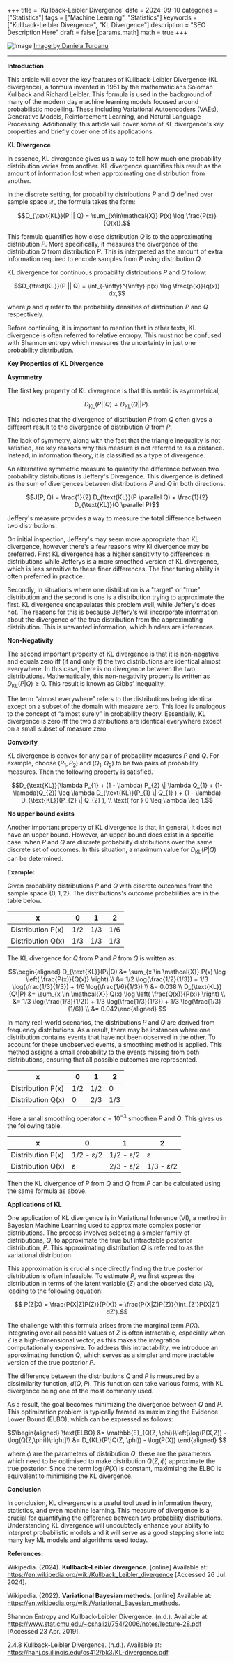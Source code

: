 +++
title = 'Kullback-Leibler Divergence'
date = 2024-09-10
categories = ["Statistics"]
tags = ["Machine Learning", "Statistics"]
keywords = ["Kullback-Leibler Divergence", "KL Divergence"]
description = "SEO Description Here"
draft = false
[params.math]
  math = true
+++

![Image](images/daniela-turcanu-wABdckxoj90-unsplash.jpg)
[Image by Daniela Turcanu](https://unsplash.com/@protopopica?utm_source=ghost&utm_medium=referral&utm_campaign=api-credit)
***
**Introduction**

This article will cover the key features of Kullback-Leibler Divergence (KL divergence), a formula invented in 1951 by the mathematicians Soloman Kullback and Richard Leibler. This formula is used in the background of many of the modern day machine learning models focused around probabilistic modelling. These including Variational Autoencoders (VAEs), Generative Models, Reinforcement Learning, and Natural Language Processing. Additionally, this article will cover some of KL divergence's key properties and briefly cover one of its applications.

**KL Divergence**

In essence, KL divergence gives us a way to tell how much one probability distribution varies from another. KL divergence quantifies this result as the amount of information lost when approximating one distribution from another.

In the discrete setting, for probability distributions $P$ and $Q$ defined over sample space $\mathcal{X}$, the formula takes the form:

$$D_{\text{KL}}(P || Q) = \sum_{x\in\mathcal{X}} P(x) \log \frac{P(x)}{Q(x)}.$$

This formula quantifies how close distribution $Q$ is to the approximating distribution $P$. More specifically, it measures the divergence of the distribution $Q$ from distribution $P$. This is interpreted as the amount of extra information required to encode samples from $P$ using distribution $Q$.

KL divergence for continuous probability distributions $P$ and $Q$ follow:

$$D_{\text{KL}}(P || Q) = \int_{-\infty}^{\infty} p(x) \log \frac{p(x)}{q(x)} dx,$$

where $p$ and $q$ refer to the probability densities of distribution $P$ and $Q$ respectively.

Before continuing, it is important to mention that in other texts, KL divergence is often referred to relative entropy. This must not be confused with Shannon entropy which measures the uncertainty in just one probability distribution.

**Key Properties of KL Divergence**

**Asymmetry**

The first key property of KL divergence is that this metric is asymmetrical,

$$D_{\text{KL}}(P || Q) \neq D_{\text{KL}}(Q || P).$$

This indicates that the divergence of distribution $P$ from $Q$ often gives a different result to the divergence of distribution $Q$ from $P$.

The lack of symmetry, along with the fact that the triangle inequality is not satisfied, are key reasons why this measure is not referred to as a distance. Instead, in information theory, it is classified as a type of divergence.

An alternative symmetric measure to quantify the difference between two probability distributions is Jeffery's Divergence. This divergence is defined as the sum of divergences between distributions $P$ and $Q$ in both directions.

$$J(P, Q) = \frac{1}{2} D_{\text{KL}}(P \parallel Q) + \frac{1}{2} D_{\text{KL}}(Q \parallel P)$$

Jeffery's measure provides a way to measure the total difference between two distributions.

On initial inspection, Jeffery's may seem more appropriate than KL divergence, however there's a few reasons why Kl divergence may be preferred. First KL divergence has a higher sensitivity to differences in distributions while Jefferys is a more smoothed version of KL divergence, which is less sensitive to these finer differences. The finer tuning ability is often preferred in practice.

Secondly, in situations where one distribution is a "target" or "true" distribution and the second is one is a distribution trying to approximate the first. KL divergence encapsulates this problem well, while Jeffery's does not. The reasons for this is because Jeffery's will incorporate information about the divergence of the true distribution from the approximating distribution. This is unwanted information, which hinders are inferences.

**Non-Negativity**

The second important property of KL divergence is that it is non-negative and equals zero iff (if and only if) the two distributions are identical almost everywhere. In this case, there is no divergence between the two distributions. Mathematically, this non-negativity property is written as $D_{\text{KL}}(P | Q) \geq 0$. This result is known as Gibbs’ inequality.

The term “almost everywhere” refers to the distributions being identical except on a subset of the domain with measure zero. This idea is analogous to the concept of “almost surely” in probability theory. Essentially, KL divergence is zero iff the two distributions are identical everywhere except on a small subset of measure zero.

**Convexity**

KL divergence is convex for any pair of probability measures $P$ and $Q$. For example, choose $(P_{1}, P_{2})$ and $(Q_{1}, Q_{2})$ to be two pairs of probability measures. Then the following property is satisfied.

$$D_{\text{KL}}(\lambda P_{1} + (1 - \lambda) P_{2} \| \lambda Q_{1} + (1-\lambda)Q_{2}) \leq \lambda D_{\text{KL}}(P_{1} \| Q_{1} ) + (1 - \lambda) D_{\text{KL}}(P_{2} \| Q_{2} ), \\ \text{ for } 0 \leq \lambda \leq 1.$$

**No upper bound exists**

Another important property of KL divergence is that, in general, it does not have an upper bound. However, an upper bound does exist in a specific case: when $P$ and $Q$ are discrete probability distributions over the same discrete set of outcomes. In this situation, a maximum value for $D_{\text{KL}}(P | Q)$ can be determined.

**Example:**

Given probability distributions $P$ and $Q$ with discrete outcomes from the sample space $\{0,1,2\}$. The distributions's outcome probabilities are in the table below.

|x|0|1|2|
|---|---|---|---|
|Distribution P(x)|1/2|1/3|1/6|
|Distribution Q(x)|1/3|1/3|1/3|

The KL divergence for $Q$ from $P$ and $P$ from $Q$ is written as:

$$\begin{aligned} D_{\text{KL}}(P\|Q) &= \sum_{x \in \mathcal{X}} P(x) \log \left( \frac{P(x)}{Q(x)} \right) \\ &= 1/2 \log(\frac{1/2}{1/3}) + 1/3 \log(\frac{1/3}{1/3}) + 1/6 \log(\frac{1/6}{1/3}) \\ &= 0.038 \\ D_{\text{KL}}(Q\|P) &= \sum_{x \in \mathcal{X}} Q(x) \log \left( \frac{Q(x)}{P(x)} \right) \\ &= 1/3 \log(\frac{1/3}{1/2}) + 1/3 \log(\frac{1/3}{1/3}) + 1/3 \log(\frac{1/3}{1/6}) \\ &= 0.042\end{aligned} $$

In many real-world scenarios, the distributions $P$ and $Q$ are derived from frequency distributions. As a result, there may be instances where one distribution contains events that have not been observed in the other. To account for these unobserved events, a smoothing method is applied. This method assigns a small probability to the events missing from both distributions, ensuring that all possible outcomes are represented.

|x|0|1|2|
|---|---|---|---|
|Distribution P(x)|1/2|1/2|0|
|Distribution Q(x)|0|2/3|1/3|

Here a small smoothing operator $\epsilon=10^{-3}$ smoothen $P$ and $Q$. This gives us the following table.

|x|0|1|2|
|---|---|---|---|
|Distribution P(x)|1/2 - ε/2|1/2 - ε/2|ε|
|Distribution Q(x)|ε|2/3 - ε/2|1/3 - ε/2|

Then the KL divergence of $P$ from $Q$ and $Q$ from $P$ can be calculated using the same formula as above.

**Applications of KL**

One application of KL divergence is in Variational Inference (VI), a method in Bayesian Machine Learning used to approximate complex posterior distributions. The process involves selecting a simpler family of distributions, $Q$, to approximate the true but intractable posterior distribution, $P$. This approximating distribution $Q$ is referred to as the variational distribution.

This approximation is crucial since directly finding the true posterior distribution is often infeasible. To estimate $P$, we first express the distribution in terms of the latent variable ($Z$) and the observed data ($X$), leading to the following equation:

$$ P(Z|X) = \frac{P(X|Z)P(Z)}{P(X)} = \frac{P(X|Z)P(Z)}{\int_{Z'}P(X|Z') dZ'}.$$

The challenge with this formula arises from the marginal term $P(X)$. Integrating over all possible values of $Z$ is often intractable, especially when $Z$ is a high-dimensional vector, as this makes the integration computationally expensive. To address this intractability, we introduce an approximating function $Q$, which serves as a simpler and more tractable version of the true posterior $P$.

The difference between the distributions $Q$ and $P$ is measured by a dissimilarity function, $d(Q, P)$. This function can take various forms, with KL divergence being one of the most commonly used.

As a result, the goal becomes minimizing the divergence between $Q$ and $P$. This optimization problem is typically framed as maximizing the Evidence Lower Bound (ELBO), which can be expressed as follows:

$$\begin{aligned} \text{ELBO} &= \mathbb{E}_{Q(Z, \phi)}\left[\log(P(X,Z)) - \log(Q(Z,\phi))\right]\\ &= D_{KL}(P\|Q(Z, \phi)) - \log(P(X)) \end{aligned} $$

where $\phi$ are the parameters of distribution $Q$, these are the parameters which need to be optimised to make distribution $Q(Z, \phi)$ approximate the true posterior. Since the term $\log(P(X)$ is constant, maximising the ELBO is equivalent to minimising the KL divergence.

****Conclusion****

In conclusion, KL divergence is a useful tool used in information theory, statistics, and even machine learning. This measure of divergence is a crucial for quantifying the difference between two probability distributions. Understanding KL divergence will undoubtedly enhance your ability to interpret probabilistic models and it will serve as a good stepping stone into many key ML models and algorithms used today.

****References:****

Wikipedia. (2024). __Kullback–Leibler divergence__. [online] Available at: https://en.wikipedia.org/wiki/Kullback_Leibler_divergence [Accessed 26 Jul. 2024].

Wikipedia. (2022). __Variational Bayesian methods__. [online] Available at: https://en.wikipedia.org/wiki/Variational_Bayesian_methods.

Shannon Entropy and Kullback-Leibler Divergence. (n.d.). Available at: https://www.stat.cmu.edu/~cshalizi/754/2006/notes/lecture-28.pdf [Accessed 23 Apr. 2019].

2.4.8 Kullback-Leibler Divergence. (n.d.). Available at: https://hanj.cs.illinois.edu/cs412/bk3/KL-divergence.pdf.

‌

‌